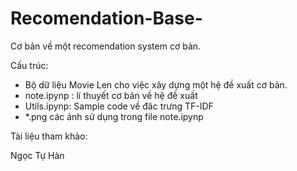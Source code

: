 # Recomendation-Base-

Cơ bản về một recomendation system cơ bản. 

Cấu trúc:

+ Bộ dữ liệu Movie Len cho việc xây dựng một hệ đề xuất cơ bản.
+ note.ipynp : lí thuyết cơ bản về hệ đề xuất
+ Utils.ipynp: Sample code về đăc trưng TF-IDF
+ *.png các ảnh sử dụng trong file note.ipynp


Tài liệu tham khảo:

[1]: https://machinelearningcoban.com/
[2]: https://vi.wikipedia.org/wiki/Trang_Ch%C3%ADnh
[3]: https://phamdinhkhanh.github.io/2019/12/26/Sorfmax_Recommendation_Neural_Network.html?fbclid=IwAR3iiGbwi1y0fBAkyi58WELvLRQSloUiOKdDJGK8B-NZgPc9RsTu5uDNrQ8

Ngọc Tự Hàn
